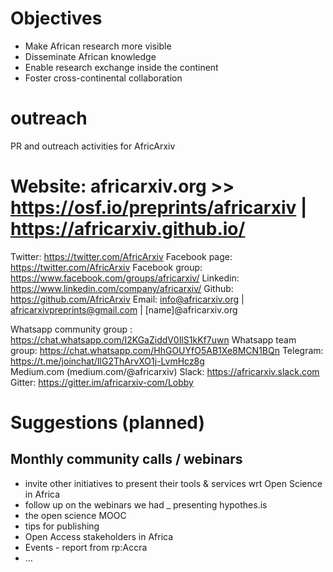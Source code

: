 # Objectives
- Make African research more visible
- Disseminate African knowledge
- Enable research exchange inside the continent
- Foster cross-continental collaboration


# outreach
PR and outreach activities for AfricArxiv


# Website: africarxiv.org >> https://osf.io/preprints/africarxiv | https://africarxiv.github.io/ 
Twitter: https://twitter.com/AfricArxiv 
Facebook page: https://twitter.com/AfricArxiv
Facebook group: https://www.facebook.com/groups/africarxiv/
Linkedin: https://www.linkedin.com/company/africarxiv/ 
Github: https://github.com/AfricArxiv 
Email: info@africarxiv.org | africarxivpreprints@gmail.com | [name]@africarxiv.org 

Whatsapp community group : https://chat.whatsapp.com/I2KGaZiddV0IlS1kKf7uwn 
Whatsapp team group: https://chat.whatsapp.com/HhGOUYfO5AB1Xe8MCN1BQn 
Telegram: https://t.me/joinchat/IlG2ThArvXO1j-LvmHcz8g  
Medium.com (medium.com/@africarxiv) 
Slack: https://africarxiv.slack.com
Gitter: https://gitter.im/africarxiv-com/Lobby


# Suggestions (planned)
## Monthly community calls / webinars
- invite other initiatives to present their tools & services wrt Open Science in Africa
- follow up on the webinars we had
_ presenting hypothes.is
- the open science MOOC
- tips for publishing
- Open Access stakeholders in Africa
- Events - report from rp:Accra
- …
